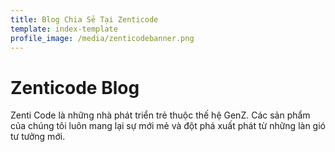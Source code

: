 ```yaml
---
title: Blog Chia Sẻ Tại Zenticode
template: index-template
profile_image: /media/zenticodebanner.png
---
```


# Zenticode Blog

Zenti Code là những nhà phát triển trẻ thuộc thế hệ GenZ. Các sản phẩm của chúng tôi luôn mang lại sự mới mẻ và đột phá xuất phát từ những làn gió tư tưởng mới.
